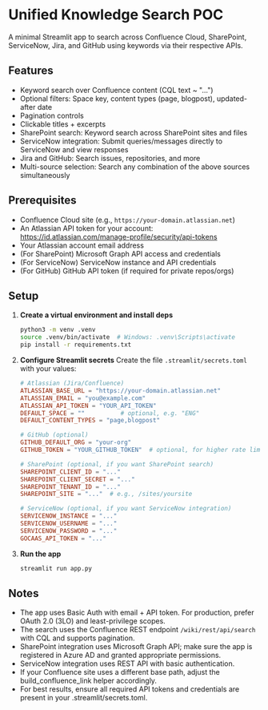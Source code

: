 # Unified Knowledge Search POC

A minimal Streamlit app to search across Confluence Cloud, SharePoint, ServiceNow, Jira, and GitHub using keywords via their respective APIs.

## Features
- Keyword search over Confluence content (CQL text ~ "...")
- Optional filters: Space key, content types (page, blogpost), updated-after date
- Pagination controls
- Clickable titles + excerpts
- SharePoint search: Keyword search across SharePoint sites and files
- ServiceNow integration: Submit queries/messages directly to ServiceNow and view responses
- Jira and GitHub: Search issues, repositories, and more
- Multi-source selection: Search any combination of the above sources simultaneously

## Prerequisites
- Confluence Cloud site (e.g., `https://your-domain.atlassian.net`)
- An Atlassian API token for your account: https://id.atlassian.com/manage-profile/security/api-tokens
- Your Atlassian account email address
- (For SharePoint) Microsoft Graph API access and credentials
- (For ServiceNow) ServiceNow instance and API credentials
- (For GitHub) GitHub API token (if required for private repos/orgs)

## Setup

1. **Create a virtual environment and install deps**
   ```bash
   python3 -m venv .venv
   source .venv/bin/activate  # Windows: .venv\Scripts\activate
   pip install -r requirements.txt
   ```

2. **Configure Streamlit secrets**
   Create the file `.streamlit/secrets.toml` with your values:
   ```toml
   # Atlassian (Jira/Confluence)
   ATLASSIAN_BASE_URL = "https://your-domain.atlassian.net"
   ATLASSIAN_EMAIL = "you@example.com"
   ATLASSIAN_API_TOKEN = "YOUR_API_TOKEN"
   DEFAULT_SPACE = ""          # optional, e.g. "ENG"
   DEFAULT_CONTENT_TYPES = "page,blogpost"

   # GitHub (optional)
   GITHUB_DEFAULT_ORG = "your-org"
   GITHUB_TOKEN = "YOUR_GITHUB_TOKEN"  # optional, for higher rate limits/private repos

   # SharePoint (optional, if you want SharePoint search)
   SHAREPOINT_CLIENT_ID = "..."
   SHAREPOINT_CLIENT_SECRET = "..."
   SHAREPOINT_TENANT_ID = "..."
   SHAREPOINT_SITE = "..."  # e.g., /sites/yoursite

   # ServiceNow (optional, if you want ServiceNow integration)
   SERVICENOW_INSTANCE = "..."
   SERVICENOW_USERNAME = "..."
   SERVICENOW_PASSWORD = "..."
   GOCAAS_API_TOKEN = "..."
   ```

3. **Run the app**
   ```bash
   streamlit run app.py
   ```

## Notes
- The app uses Basic Auth with email + API token. For production, prefer OAuth 2.0 (3LO) and least-privilege scopes.
- The search uses the Confluence REST endpoint `/wiki/rest/api/search` with CQL and supports pagination.
- SharePoint integration uses Microsoft Graph API; make sure the app is registered in Azure AD and granted appropriate permissions.
- ServiceNow integration uses REST API with basic authentication.
- If your Confluence site uses a different base path, adjust the build_confluence_link helper accordingly.
- For best results, ensure all required API tokens and credentials are present in your .streamlit/secrets.toml.
